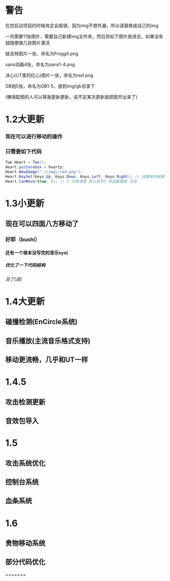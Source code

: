 # 警告
在您启动项目的时候肯定会报错，因为img不想外漏，所以请替换成自己的img

一共需要11张图片，需要自己新建img文件夹，然后将如下图片放进去，如果没有就随便搞几张图片凑活

蛙吉特图片一张，命名为Froggit.png

sans动画4张，命名为sans1-4.png

决心(UT里的红心)图片一张，命名为red.png

GB炮5张，命名为GB1-5，放到img/gb目录下

(懒得配图的人可以等我更新更新，说不定某次更新就把图开出来了)

# 1.2大更新
### 现在可以进行移动的操作
### 只需要如下代码
```C#
Twe Heart = Twe();
Heart.picturebox = heartp;
Heart.NewImage(".\\img\\red.png");
Heart.KeySet(Keys.Up, Keys.Down, Keys.Left, Keys.Right); // 设置移动按键 顺序是上,下,左,右
Heart.CanMove(true, 5); // 5 代表速度 默认就为5 有函数重载 可选
```
# 1.3小更新
## 现在可以四面八方移动了
### 好耶（bushi）
#### 还有一个根本没写完的音乐sys(
##### 优化了一下代码结构
###### 没了(逃)

# 1.4大更新
## 碰撞检测(EnCircle系统)
## 音乐播放(主流音乐格式支持)
## 移动更流畅，几乎和UT一样

# 1.4.5
## 攻击检测更新
## 音效包导入

# 1.5
## 攻击系统优化
## 控制台系统
## 血条系统

# 1.6
## 贵物移动系统
## 部分代码优化
=======

